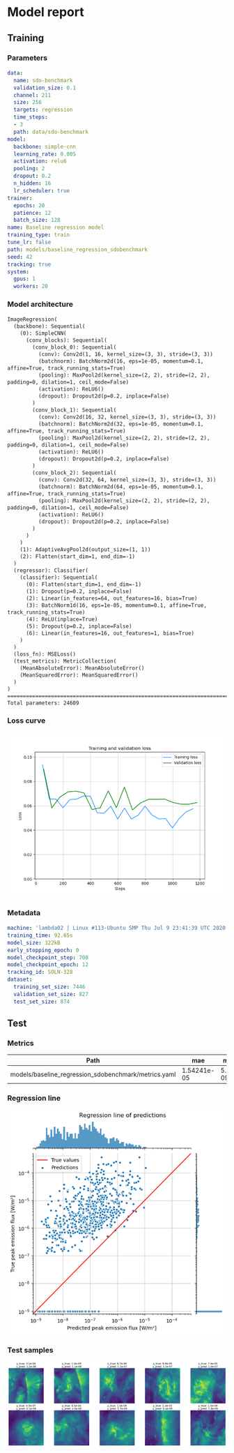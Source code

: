 # Model report
## Training
### Parameters
```yaml
data:
  name: sdo-benchmark
  validation_size: 0.1
  channel: 211
  size: 256
  targets: regression
  time_steps:
  - 3
  path: data/sdo-benchmark
model:
  backbone: simple-cnn
  learning_rate: 0.005
  activation: relu6
  pooling: 2
  dropout: 0.2
  n_hidden: 16
  lr_scheduler: true
trainer:
  epochs: 20
  patience: 12
  batch_size: 128
name: Baseline regression model
training_type: train
tune_lr: false
path: models/baseline_regression_sdobenchmark
seed: 42
tracking: true
system:
  gpus: 1
  workers: 20
```
### Model architecture
```
ImageRegression(
  (backbone): Sequential(
    (0): SimpleCNN(
      (conv_blocks): Sequential(
        (conv_block_0): Sequential(
          (conv): Conv2d(1, 16, kernel_size=(3, 3), stride=(3, 3))
          (batchnorm): BatchNorm2d(16, eps=1e-05, momentum=0.1, affine=True, track_running_stats=True)
          (pooling): MaxPool2d(kernel_size=(2, 2), stride=(2, 2), padding=0, dilation=1, ceil_mode=False)
          (activation): ReLU6()
          (dropout): Dropout2d(p=0.2, inplace=False)
        )
        (conv_block_1): Sequential(
          (conv): Conv2d(16, 32, kernel_size=(3, 3), stride=(3, 3))
          (batchnorm): BatchNorm2d(32, eps=1e-05, momentum=0.1, affine=True, track_running_stats=True)
          (pooling): MaxPool2d(kernel_size=(2, 2), stride=(2, 2), padding=0, dilation=1, ceil_mode=False)
          (activation): ReLU6()
          (dropout): Dropout2d(p=0.2, inplace=False)
        )
        (conv_block_2): Sequential(
          (conv): Conv2d(32, 64, kernel_size=(3, 3), stride=(3, 3))
          (batchnorm): BatchNorm2d(64, eps=1e-05, momentum=0.1, affine=True, track_running_stats=True)
          (pooling): MaxPool2d(kernel_size=(2, 2), stride=(2, 2), padding=0, dilation=1, ceil_mode=False)
          (activation): ReLU6()
          (dropout): Dropout2d(p=0.2, inplace=False)
        )
      )
    )
    (1): AdaptiveAvgPool2d(output_size=(1, 1))
    (2): Flatten(start_dim=1, end_dim=-1)
  )
  (regressor): Classifier(
    (classifier): Sequential(
      (0): Flatten(start_dim=1, end_dim=-1)
      (1): Dropout(p=0.2, inplace=False)
      (2): Linear(in_features=64, out_features=16, bias=True)
      (3): BatchNorm1d(16, eps=1e-05, momentum=0.1, affine=True, track_running_stats=True)
      (4): ReLU(inplace=True)
      (5): Dropout(p=0.2, inplace=False)
      (6): Linear(in_features=16, out_features=1, bias=True)
    )
  )
  (loss_fn): MSELoss()
  (test_metrics): MetricCollection(
    (MeanAbsoluteError): MeanAbsoluteError()
    (MeanSquaredError): MeanSquaredError()
  )
)
================================================================================
Total parameters: 24609
```
### Loss curve
![Loss curve](train_plots/loss_curve.png 'Loss curve')

### Metadata
```yaml
machine: 'lambda02 | Linux #113-Ubuntu SMP Thu Jul 9 23:41:39 UTC 2020 | 10 cores @ 4120.00Mhz | RAM 126 GB | 2x TITAN RTX'
training_time: 92.65s
model_size: 322kB
early_stopping_epoch: 0
model_checkpoint_step: 708
model_checkpoint_epoch: 12
tracking_id: SOLN-328
dataset:
  training_set_size: 7446
  validation_set_size: 827
  test_set_size: 874
```
## Test
### Metrics
| Path                                                 | mae         | mse     |
|------------------------------------------------------|-------------|---------|
| models/baseline_regression_sdobenchmark/metrics.yaml | 1.54241e-05 | 5.1e-09 |

### Regression line
![Regression line](test_plots/regression_line.png 'Regression line')

### Test samples
![Test samples](test_plots/test_samples.png 'Test samples')

